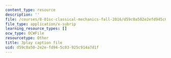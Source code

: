 ```yaml
---
content_type: resource
description: ''
file: /courses/8-01sc-classical-mechanics-fall-2016/d59c0a502e2efd945c03925c914a7d1f_5zXYEVWSIsg.srt
file_type: application/x-subrip
learning_resource_types: []
ocw_type: OCWFile
resourcetype: Other
title: 3play caption file
uid: d59c0a50-2e2e-fd94-5c03-925c914a7d1f
---
```

